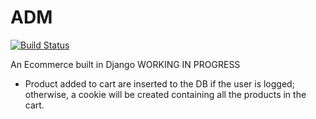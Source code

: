 # ADM
[![Build Status](https://travis-ci.com/paolobiondo/adm.svg?token=kzQX1BTGS9e5ppiEAnwq&branch=main)](https://travis-ci.com/paolobiondo/adm)

An Ecommerce built in Django
WORKING IN PROGRESS

- Product added to cart are inserted to the DB if the user is logged; otherwise, a cookie will be created containing all the products in the cart.
